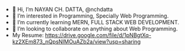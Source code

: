 - 👋 Hi, I’m NAYAN CH. DATTA, @nchdatta
- 👀 I’m interested in Programming, Specially Web Programming.
- 🌱 I’m currently learning MERN, FULL STACK WEB DEVELOPMENT.
- 💞️ I’m looking to collaborate on anything about Web Programming.
-  My Resume: https://drive.google.com/file/d/1pNBgtXq-kz2XEm873_nQpsNIMOuAZb2a/view?usp=sharing

